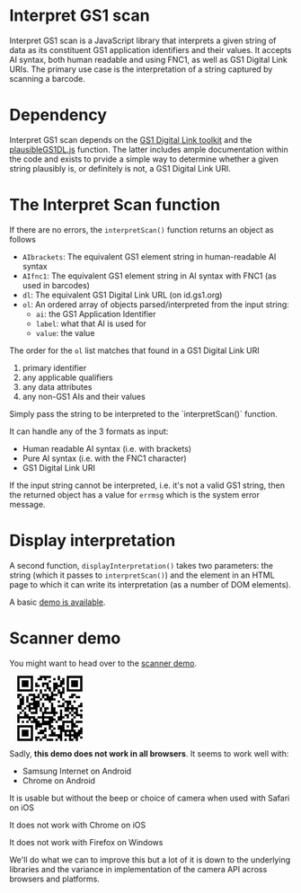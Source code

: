 # Interpret GS1 scan

<p>Interpret GS1 scan is a JavaScript library that interprets a given string of data as its constituent GS1 application identifiers and their values. It accepts AI syntax, both human readable and using FNC1, as well as GS1 Digital Link URIs. The primary use case is the interpretation of a string captured by scanning a barcode.</p>
 
 # Dependency

<p>Interpret GS1 scan depends on the <a href="https://github.com/gs1/GS1DigitalLinkToolkit.js">GS1 Digital Link toolkit</a> and the <a href="plausibleGS1DL.js">plausibleGS1DL.js</a> function. The latter includes ample documentation within the code and exists to prvide a simple way to
determine whether a given string plausibly is, or definitely is not, a GS1 Digital Link URI.</p>

# The Interpret Scan function

<p>If there are no errors, the <code>interpretScan()</code> function returns an object as follows</p><ul>
 <li><code>AIbrackets</code>: The equivalent GS1 element string in human-readable AI syntax</li>
<li><code>AIfnc1</code>: The equivalent GS1 element string in AI syntax with FNC1 (as used in barcodes)</li>
 <li><code>dl</code>: The equivalent GS1 Digital Link URL (on id.gs1.org)</li>
<li><code>ol</code>: An ordered array of objects parsed/interpreted from the input string:<ul>
 <li><code>ai</code>: the GS1 Application Identifier</li>
 <li><code>label</code>: what that AI is used for</li>
  <li><code>value</code>: the value</li></ul></li></ul>
 <p>The order for the <code>ol</code> list matches that found in a GS1 Digital Link URI</p><ol>
 <li>primary identifier</li>
 <li>any applicable qualifiers</li>
 <li>any data attributes</li>
 <li>any non-GS1 AIs and their values</li></ol>
 <p>Simply pass the string to be interpreted to the `interpretScan()` function.</p>
 <p>It can handle any of the 3 formats as input:</p><ul>
 <li>Human readable AI syntax (i.e. with brackets)</li>
 <li>Pure AI syntax (i.e. with the FNC1 character)</li>
 <li>GS1 Digital Link URI</li></ul>
<p>If the input string cannot be interpreted, i.e. it's not a valid GS1 string, then the returned object has a value for <code>errmsg</code> which is the system error message.</p>

# Display interpretation

<p>A second function, <code>displayInterpretation()</code> takes two parameters: the string (which it passes to <code>interpretScan()</code>) and the element in an HTML page to which it can write its interpretation (as a number of DOM elements).</p>

<p>A basic <a href="https://gs1.github.io/interpretGS1scan/">demo is available</a>.</p>

# Scanner demo

<p>You might want to head over to the <a href="https://gs1.github.io/interpretGS1scan/camera.html">scanner demo</a>.</p>
<img src="demoQR.gif" alt="QR code for https://gs1.github.io/interpretGS1scan/camera.html" style="width:116px; margin:0 auto; display:block; margin: 1em" />
<p>Sadly, <strong>this demo does not work in all browsers</strong>. It seems to work well with:</p><ul>
 <li>Samsung Internet on Android</li>
 <li>Chrome on Android</li></ul>
 <p>It is usable but without the beep or choice of camera when used with Safari on iOS</p>
 <p>It does not work with Chrome on iOS</p>
 <p>It does not work with Firefox on Windows</p>
 <p>We'll do what we can to improve this but a lot of it is down to the underlying libraries and the variance in implementation of the camera API across browsers and platforms.</p>
